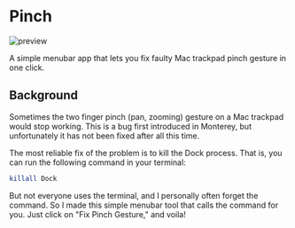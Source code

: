 # Pinch

![preview](https://user-images.githubusercontent.com/5134133/212483164-a5369ee2-294b-4cfe-8455-c7a11b6f75ff.jpg)

A simple menubar app that lets you fix faulty Mac trackpad pinch gesture in one click.

## Background

Sometimes the two finger pinch (pan, zooming) gesture on a Mac trackpad would stop working. This is a bug first introduced in Monterey, but unfortunately it has not been fixed after all this time.

The most reliable fix of the problem is to kill the Dock process. That is, you can run the following command in your terminal:

```sh
killall Dock
```

But not everyone uses the terminal, and I personally often forget the command. So I made this simple menubar tool that calls the command for you. Just click on "Fix Pinch Gesture," and voila!
